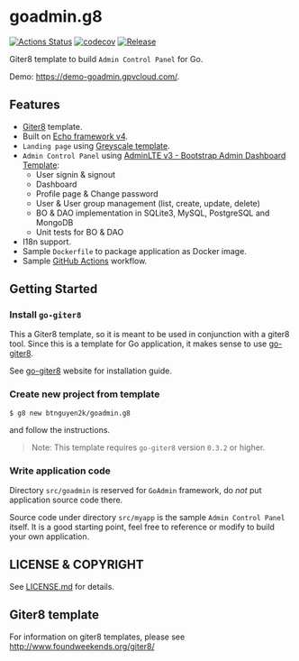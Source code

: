 # goadmin.g8

[![Actions Status](https://github.com/btnguyen2k/goadmin.g8/workflows/myapp/badge.svg)](https://github.com/btnguyen2k/goadmin.g8/actions)
[![codecov](https://codecov.io/gh/btnguyen2k/goadmin.g8/branch/master/graph/badge.svg?token=HVAP5A0R2Z)](https://codecov.io/gh/btnguyen2k/goadmin.g8)
[![Release](https://img.shields.io/github/release/btnguyen2k/goadmin.g8.svg?style=flat-square)](RELEASE-NOTES.md)

Giter8 template to build `Admin Control Panel` for Go.

Demo: https://demo-goadmin.gpvcloud.com/.

## Features

- [Giter8](https://github.com/btnguyen2k/go-giter8) template.
- Built on [Echo framework v4](https://echo.labstack.com).
- `Landing page` using [Greyscale template](https://startbootstrap.com/theme/grayscale).
- `Admin Control Panel` using [AdminLTE v3 - Bootstrap Admin Dashboard Template](https://adminlte.io):
  - User signin & signout
  - Dashboard
  - Profile page & Change password
  - User & User group management (list, create, update, delete)
  - BO & DAO implementation in SQLite3, MySQL, PostgreSQL and MongoDB
  - Unit tests for BO & DAO
- I18n support.
- Sample `Dockerfile` to package application as Docker image.
- Sample [GitHub Actions](https://docs.github.com/actions) workflow.


## Getting Started

### Install `go-giter8`

This a Giter8 template, so it is meant to be used in conjunction with a giter8 tool.
Since this is a template for Go application, it makes sense to use [go-giter8](https://github.com/btnguyen2k/go-giter8).

See [go-giter8](https://github.com/btnguyen2k/go-giter8) website for installation guide.

### Create new project from template

```
$ g8 new btnguyen2k/goadmin.g8
```

and follow the instructions.

> Note: This template requires `go-giter8` version `0.3.2` or higher.

### Write application code

Directory `src/goadmin` is reserved for `GoAdmin` framework, do _not_ put application source code there.

Source code under directory `src/myapp` is the sample `Admin Control Panel` itself.
It is a good starting point, feel free to reference or modify to build your own application.


## LICENSE & COPYRIGHT

See [LICENSE.md](LICENSE.md) for details.


## Giter8 template

For information on giter8 templates, please see http://www.foundweekends.org/giter8/

